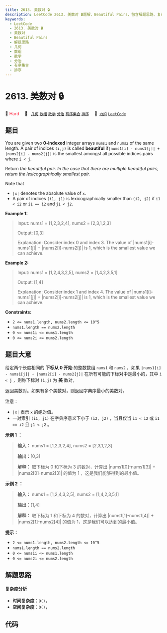 ```yaml
---
title: 2613. 美数对 🔒
description: LeetCode 2613. 美数对 🔒题解，Beautiful Pairs，包含解题思路、复杂度分析以及完整的 JavaScript 代码实现。
keywords:
  - LeetCode
  - 2613. 美数对 🔒
  - 美数对
  - Beautiful Pairs
  - 解题思路
  - 几何
  - 数组
  - 数学
  - 分治
  - 有序集合
  - 排序
---
```


# 2613. 美数对 🔒

🔴 <font color=#ff334b>Hard</font>&emsp; 🔖&ensp; [`几何`](/tag/geometry.md) [`数组`](/tag/array.md) [`数学`](/tag/math.md) [`分治`](/tag/divide-and-conquer.md) [`有序集合`](/tag/ordered-set.md) [`排序`](/tag/sorting.md)&emsp; 🔗&ensp;[`力扣`](https://leetcode.cn/problems/beautiful-pairs) [`LeetCode`](https://leetcode.com/problems/beautiful-pairs)

## 题目

You are given two **0-indexed** integer arrays `nums1` and `nums2` of the same
length. A pair of indices `(i,j)` is called **beautiful** if`|nums1[i] -
nums1[j]| + |nums2[i] - nums2[j]|` is the smallest amongst all possible
indices pairs where `i < j`.

Return _the beautiful pair. In the case that there are multiple beautiful
pairs, return the lexicographically smallest pair._

Note that

  * `|x|` denotes the absolute value of `x`.
  * A pair of indices `(i1, j1)` is lexicographically smaller than `(i2, j2)` if `i1 < i2` or `i1 == i2` and `j1 < j2`.



**Example 1:**

> Input: nums1 = [1,2,3,2,4], nums2 = [2,3,1,2,3]
> 
> Output: [0,3]
> 
> Explanation: Consider index 0 and index 3. The value of |nums1[i]-nums1[j]| + |nums2[i]-nums2[j]| is 1, which is the smallest value we can achieve.

**Example 2:**

> Input: nums1 = [1,2,4,3,2,5], nums2 = [1,4,2,3,5,1]
> 
> Output: [1,4]
> 
> Explanation: Consider index 1 and index 4. The value of |nums1[i]-nums1[j]| + |nums2[i]-nums2[j]| is 1, which is the smallest value we can achieve.

**Constraints:**

  * `2 <= nums1.length, nums2.length <= 10^5`
  * `nums1.length == nums2.length`
  * `0 <= nums1i <= nums1.length`
  * `0 <= nums2i <= nums2.length`


## 题目大意

给定两个长度相同的 **下标从 0 开始** 的整数数组 `nums1` 和 `nums2` ，如果 `|nums1[i] - nums1[j]| +
|nums2[i] - nums2[j]|` 在所有可能的下标对中是最小的，其中 `i < j` ，则称下标对 `(i,j)` 为 **美** 数对，

返回美数对。如果有多个美数对，则返回字典序最小的美数对。

注意：

  * `|x|` 表示 `x` 的绝对值。
  * 一对索引 `(i1, j1)` 在字典序意义下小于 `(i2, j2)` ，当且仅当 `i1 < i2` 或 `i1 == i2` 且 `j1 < j2` 。



**示例 1 ：**

> 
> 
> 
> 
> 
> **输入：** nums1 = [1,2,3,2,4], nums2 = [2,3,1,2,3]
> 
> **输出：**[0,3]
> 
> **解释：** 取下标为 0 和下标为 3 的数对，计算出 |nums1[0]-nums1[3]| + |nums2[0]-nums2[3]| 的值为 1 ，这是我们能够得到的最小值。
> 
> 

**示例 2 ：**

> 
> 
> 
> 
> 
> **输入：** nums1 = [1,2,4,3,2,5], nums2 = [1,4,2,3,5,1]
> 
> **输出：**[1,4]
> 
> **解释：** 取下标为 1 和下标为 4 的数对，计算出 |nums1[1]-nums1[4]| + |nums2[1]-nums2[4]| 的值为 1，这是我们可以达到的最小值。
> 
> 



**提示：**

  * `2 <= nums1.length, nums2.length <= 10^5`
  * `nums1.length == nums2.length`
  * `0 <= nums1i <= nums1.length`
  * `0 <= nums2i <= nums2.length`


## 解题思路

#### 复杂度分析

- **时间复杂度**：`O()`，
- **空间复杂度**：`O()`，

## 代码

```javascript

```